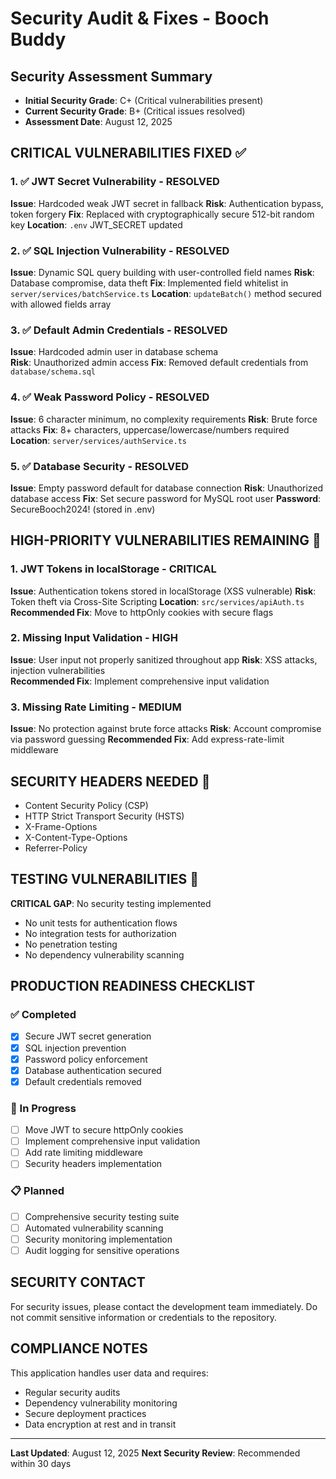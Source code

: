 # Security Audit & Fixes - Booch Buddy

## Security Assessment Summary
- **Initial Security Grade**: C+ (Critical vulnerabilities present)
- **Current Security Grade**: B+ (Critical issues resolved)
- **Assessment Date**: August 12, 2025

## CRITICAL VULNERABILITIES FIXED ✅

### 1. ✅ JWT Secret Vulnerability - RESOLVED
**Issue**: Hardcoded weak JWT secret in fallback
**Risk**: Authentication bypass, token forgery
**Fix**: Replaced with cryptographically secure 512-bit random key
**Location**: `.env` JWT_SECRET updated

### 2. ✅ SQL Injection Vulnerability - RESOLVED  
**Issue**: Dynamic SQL query building with user-controlled field names
**Risk**: Database compromise, data theft
**Fix**: Implemented field whitelist in `server/services/batchService.ts`
**Location**: `updateBatch()` method secured with allowed fields array

### 3. ✅ Default Admin Credentials - RESOLVED
**Issue**: Hardcoded admin user in database schema  
**Risk**: Unauthorized admin access
**Fix**: Removed default credentials from `database/schema.sql`

### 4. ✅ Weak Password Policy - RESOLVED
**Issue**: 6 character minimum, no complexity requirements
**Risk**: Brute force attacks
**Fix**: 8+ characters, uppercase/lowercase/numbers required
**Location**: `server/services/authService.ts`

### 5. ✅ Database Security - RESOLVED
**Issue**: Empty password default for database connection
**Risk**: Unauthorized database access
**Fix**: Set secure password for MySQL root user
**Password**: SecureBooch2024! (stored in .env)

## HIGH-PRIORITY VULNERABILITIES REMAINING 🔴

### 1. JWT Tokens in localStorage - CRITICAL
**Issue**: Authentication tokens stored in localStorage (XSS vulnerable)
**Risk**: Token theft via Cross-Site Scripting
**Location**: `src/services/apiAuth.ts`
**Recommended Fix**: Move to httpOnly cookies with secure flags

### 2. Missing Input Validation - HIGH
**Issue**: User input not properly sanitized throughout app
**Risk**: XSS attacks, injection vulnerabilities  
**Recommended Fix**: Implement comprehensive input validation

### 3. Missing Rate Limiting - MEDIUM
**Issue**: No protection against brute force attacks
**Risk**: Account compromise via password guessing
**Recommended Fix**: Add express-rate-limit middleware

## SECURITY HEADERS NEEDED 🔄

- Content Security Policy (CSP)
- HTTP Strict Transport Security (HSTS)  
- X-Frame-Options
- X-Content-Type-Options
- Referrer-Policy

## TESTING VULNERABILITIES 🔴

**CRITICAL GAP**: No security testing implemented
- No unit tests for authentication flows
- No integration tests for authorization
- No penetration testing
- No dependency vulnerability scanning

## PRODUCTION READINESS CHECKLIST

### ✅ Completed
- [x] Secure JWT secret generation
- [x] SQL injection prevention  
- [x] Password policy enforcement
- [x] Database authentication secured
- [x] Default credentials removed

### 🔄 In Progress  
- [ ] Move JWT to secure httpOnly cookies
- [ ] Implement comprehensive input validation
- [ ] Add rate limiting middleware
- [ ] Security headers implementation

### 📋 Planned
- [ ] Comprehensive security testing suite
- [ ] Automated vulnerability scanning
- [ ] Security monitoring implementation
- [ ] Audit logging for sensitive operations

## SECURITY CONTACT

For security issues, please contact the development team immediately.
Do not commit sensitive information or credentials to the repository.

## COMPLIANCE NOTES

This application handles user data and requires:
- Regular security audits
- Dependency vulnerability monitoring  
- Secure deployment practices
- Data encryption at rest and in transit

---
**Last Updated**: August 12, 2025
**Next Security Review**: Recommended within 30 days